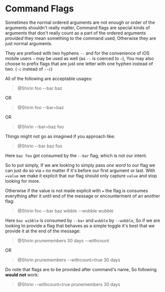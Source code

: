 # Command Flags

Sometimes the normal ordered arguments are not enough or order of the arguments shouldn't really matter, Command flags are special kinds of arguments that don't really count as a part of the ordered arguments *provided* they mean something to the command used, Otherwise they are just normal arguments.

They are prefixed with two hyphens `--` and for the convenience of iOS mobile users `—` may be used as well (as `--` is coerced to `—`), You may also choose to prefix flags that are just one letter with one hyphen instead of two. (`-c` instead of `--c`)

All of the following are acceptable usages:
> @Shirin foo --bar baz

OR
> @Shirin foo --bar=baz

OR
> @Shirin --bar=baz foo

Things might not go as imagined if you approach like:
> @Shirin --bar baz foo

Here `baz foo` got consumed by the `--bar` flag, which is not our intent.

So to put simply, If we are looking to simply pass *one word* to our flag we can just do so via `=` no matter if it's before our first argument or last. With `=value` we make it explicit that our flag should only capture `value` and stop looking for more.

Otherwise if the value is not made explicit with `=` the flag is consumes everything after it until end of the message or encounterment of an another flag:
> @Shirin foo --bar baz wibble --wobble wubble

Here `baz wibble` is consumed by `--bar` and `wubble` by `--wobble`, So if we are looking to provide a flag that behaves as a simple toggle it's best that we provide it at the end of the message:
> @Shirin prunemembers 30 days --withcount

OR
> @Shirin prunemembers --withcount=true 30 days

Do note that flags are to be provided after command's name, So following **would not** work:
> @Shirin --withcount=true prunemembers 30 days